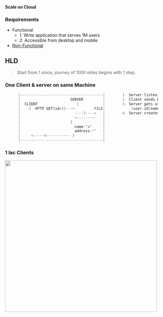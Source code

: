 **Scale on Cloud**

### Requirements
- Functional
  - _1._ Write application that serves 1M users
  - _2._ Accessible from desktop and mobile
- [Non-Functional](/System-Design/Scalable)

## HLD
> Start from 1 since, journey of 1000 miles begins with 1 step.
### One Client & server on same Machine
```c
      |--------------------------------------|        1. Server listening on REST endpoint http://localhost:9091/user/{id}
      |                       SERVER         |        2. Client sends HTTP Req to server 
      |  CLIENT                  1           |        3. Server gets user information from file.
      |    2 -HTTP GET{id=2}--->         FILE|            |user-id|name|address|phone-no|
      |                         ----3---->   |        4. Server creates json response and send to client
      |                         <---------   |
      |                       {              |
      |                         name:"a"     |
      |                         address:""   |
      |     <-----4----------- }             |
      |--------------------------------------|
```

### 1 lac Clients
<img src=images/scale_on_cloud.png width=500 />
